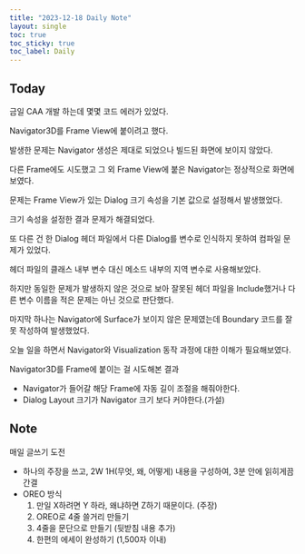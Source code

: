 ```yaml
---
title: "2023-12-18 Daily Note"
layout: single
toc: true
toc_sticky: true
toc_label: Daily
---
```


## Today

금일 CAA 개발 하는데 몇몇 코드 에러가 있었다.

Navigator3D를 Frame View에 붙이려고 했다. 

발생한 문제는 Navigator 생성은 제대로 되었으나 빌드된 화면에 보이지 않았다.

다른 Frame에도 시도했고 그 외 Frame View에 붙은 Navigator는 정상적으로 화면에 보였다.

문제는 Frame View가 있는 Dialog 크기 속성을 기본 값으로 설정해서 발생했었다.

크기 속성을 설정한 결과 문제가 해결되었다.

또 다른 건 한 Dialog 헤더 파일에서 다른 Dialog를 변수로 인식하지 못하여 컴파일 문제가 있었다.

헤더 파일의 클래스 내부 변수 대신 메소드 내부의 지역 변수로 사용해보았다. 

하지만 동일한 문제가 발생하지 않은 것으로 보아 잘못된 헤더 파일을 Include했거나 다른 변수 이름을 적은 문제는 아닌 것으로 판단했다.

마지막 하나는 Navigator에 Surface가 보이지 않은 문제였는데 Boundary 코드를 잘못 작성하여 발생했었다.

오늘 일을 하면서 Navigator와 Visualization 동작 과정에 대한 이해가 필요해보였다.

Navigator3D를 Frame에 붙이는 걸 시도해본 결과
- Navigator가 들어갈 해당 Frame에 자동 길이 조절을 해줘야한다.
- Dialog Layout 크기가 Navigator 크기 보다 커야한다.(가설) 

## Note

매일 글쓰기 도전
- 하나의 주장을 쓰고, 2W 1H(무엇, 왜, 어떻게) 내용을 구성하여, 3분 안에 읽히게끔 간결
- OREO 방식
  1. 만일 X하려면 Y 하라, 왜냐하면 Z하기 때문이다. (주장)
  2. OREO로 4줄 쓸거리 만들기
  3. 4줄을 문단으로 만들기 (뒷받침 내용 추가)
  4. 한편의 에세이 완성하기 (1,500자 이내)
